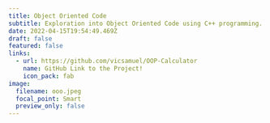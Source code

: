 ```yaml
---
title: Object Oriented Code
subtitle: Exploration into Object Oriented Code using C++ programming.
date: 2022-04-15T19:54:49.469Z
draft: false
featured: false
links:
  - url: https://github.com/vicsamuel/OOP-Calculator
    name: GitHub Link to the Project!
    icon_pack: fab
image:
  filename: ooo.jpeg
  focal_point: Smart
  preview_only: false
---
```

